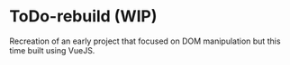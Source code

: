 # ToDo-rebuild (WIP)
Recreation of an early project that focused on DOM manipulation but this time built using VueJS.
